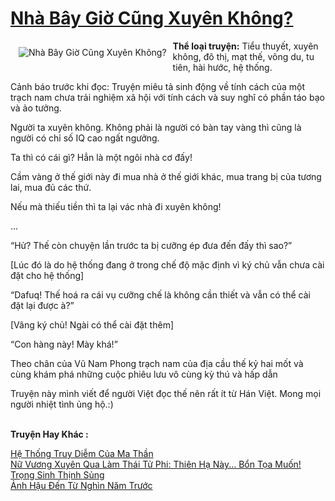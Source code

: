 <a href="https://utruyen.com/truyen/nha-bay-gio-cung-xuyen-khong/19496/" title="Nhà Bây Giờ Cũng Xuyên Không?"><h1>Nhà Bây Giờ Cũng Xuyên Không?</h1></a><div style="display:table"><img align="right" style="float: left; padding: 10px;" src="https://utruyen.com/images/story/200x260/nha-bay-gio-cung-xuyen-khong.jpg" alt="Nhà Bây Giờ Cũng Xuyên Không?"><b>Thể loại truyện:</b> Tiểu thuyết, xuyên không, đô thị, mạt thế, võng du, tu tiên, hài hước, hệ thống.<p></p>Cảnh báo trước khi đọc: Truyện miêu tả sinh động về tính cách của một trạch nam chưa trải nghiệm xã hội với tính cách và suy nghĩ có phần táo bạo và ảo tưởng.<p></p>Người ta xuyên không. Không phải là người có bàn tay vàng thì cũng là người có chỉ số IQ cao ngất ngưởng. <p></p>Ta thì có cái gì? Hẳn là một ngôi nhà cơ đấy!<p></p>Cầm vàng ở thế giới này đi mua nhà ở thế giới khác, mua trang bị của tương lai, mua đủ các thứ.<p></p>Nếu mà thiếu tiền thì ta lại vác nhà đi xuyên không!<p></p>...<p></p>“Hử? Thế còn chuyện lần trước ta bị cưỡng ép đưa đến đấy thì sao?”<p></p>[Lúc đó là do hệ thống đang ở trong chế độ mặc định vì ký chủ vẫn chưa cài đặt cho hệ thống]<p></p>“Dafuq! Thế hoá ra cái vụ cưỡng chế là không cần thiết và vẫn có thể cài đặt lại được à?”<p></p>[Vâng ký chủ! Ngài có thể cài đặt thêm]<p></p>“Con hàng này! Mày khá!”<p></p>Theo chân của Vũ Nam Phong trạch nam của địa cầu thế kỷ hai mốt và cùng khám phá những cuộc phiêu lưu vô cùng kỳ thú và hấp dẫn<p></p>Truyện này mình viết để người Việt đọc thế nên rất ít từ Hán Việt. Mong mọi người nhiệt tình ủng hộ.:)</div><p><br><b>Truyện Hay Khác :</b></p><a href="https://utruyen.com/truyen/he-thong-truy-diem-cua-ma-than/19161/" alt="Hệ Thống Truy Diễm Của Ma Thần">Hệ Thống Truy Diễm Của Ma Thần</a><br/><a href="https://github.com/quanluxury/ngontinhhot/tree/master/truyenhay/16808/" alt="Nữ Vương Xuyên Qua Làm Thái Tử Phi: Thiên Hạ Này... Bổn Tọa Muốn!">Nữ Vương Xuyên Qua Làm Thái Tử Phi: Thiên Hạ Này... Bổn Tọa Muốn!</a><br/><a href="https://github.com/quanluxury/ngontinhhot/tree/master/truyenhay/19356/" alt="Trọng Sinh Thịnh Sủng">Trọng Sinh Thịnh Sủng</a><br/><a href="https://www.flickr.com/photos/184340401@N07/48819205877/" alt="Ảnh Hậu Đến Từ Nghìn Năm Trước">Ảnh Hậu Đến Từ Nghìn Năm Trước</a><br/>
